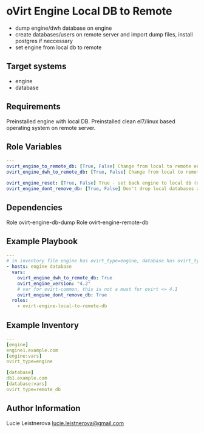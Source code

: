 oVirt Engine Local DB to Remote
===============================

- dump engine/dwh database on engine
- create databases/users on remote server and import dump files, install postgres if neccessary
- set engine from local db to remote

Target systems
--------------

* engine
* database

Requirements
------------

Preinstalled engine with local DB.
Preinstalled clean el7/linux based operating system on remote server.

Role Variables
--------------

```yaml
---
ovirt_engine_to_remote_db: [True, False] Change from local to remote engine database (default: True)
ovirt_engine_dwh_to_remote_db: [True, False] Change from local to remote DWH database (default: False)

ovirt_engine_reset: [True, False] True - set back engine to local db (default: False)
ovirt_engine_dont_remove_db: [True, False] Don't drop local databases after engine is set to remote db, dump will be stored (default: False)
```

Dependencies
------------

Role ovirt-engine-db-dump
Role ovirt-engine-remote-db

Example Playbook
----------------

```yaml
---
# in inventory file engine has ovirt_type=engine, database has ovirt_type=remote_db
- hosts: engine database
  vars:
    ovirt_engine_dwh_to_remote_db: True
    ovirt_engine_version: "4.2"
    # var for ovirt-common, this is not a must for ovirt <= 4.1
    ovirt_engine_dont_remove_db: True
  roles:
    - ovirt-engine-local-to-remote-db
```

Example Inventory
----------------

```yaml
---
[engine]
engine1.example.com
[engine:vars]
ovirt_type=engine

[database]
db1.example.com
[database:vars]
ovirt_type=remote_db
```

Author Information
------------------

Lucie Leistnerova
lucie.leistnerova@gmail.com
